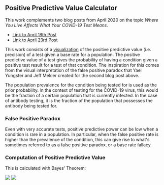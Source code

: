 ## Positive Predictive Value Calculator

This work complements two blog posts from April 2020 on the topic _Where You Live Affects What Your COVID-19 Test Means_.
* [Link to April 18th Post](https://medium.com/@niryungster/where-you-live-affects-what-your-covid-19-test-means-a9cd798fcd10)
* [Link to April 23rd Post](https://medium.com/@niryungster/where-you-live-affects-what-your-covid-19-test-means-a-visual-interpretation-5762d3c2a188)

This work consists of a [visualization](https://yungster.github.io/positive-predictive-value/) of the positive predictive value (i.e. precision) of a test given a base rate for a population. The positive predictive value of a test gives the probability of having a condition given a positive test result for a test of that condition. The inspiration for this comes from the visual interpretation of the false positive paradox that Yael Yungster and Jeff Mekler created for the second blog post above.

The population prevalence for the condition being tested for is used as the prior probability. In the context of testing for the COVID-19 virus, this would be the fraction of a certain population that is currently infected. In the case of antibody testing, it is the fraction of the population that possesses the antibody being tested for.

### False Positive Paradox
Even with very accurate tests, positive predictive power can be low when a condition is rare in a population. In particular, when the false positive rate is higher than the prevalence of the condition, this can give rise to what's sometimes referred to as a false positive paradox, or a base rate fallacy.

### Computation of Positive Predictive Value

This is calculated with Bayes' Theorem:

<img src="https://render.githubusercontent.com/render/math?math=P(\text{infected}\hspace{1mm}|\hspace{1mm}\text{positive}) = \frac{P(\text{positive}\hspace{1mm}|\hspace{1mm}\text{infected})P(\text{infected})}{P(\text{positive})}">

<img src="https://render.githubusercontent.com/render/math?math=P(\text{infected}\hspace{1mm}|\hspace{1mm}\text{ positive}) = \frac{(1-\text{FN rate)}\times\text{prevalence}}{(1-\text{FN rate)}\times\text{prevalence} + (1-\text{prevalence})\times(\text{FP rate})}">
